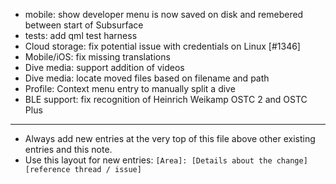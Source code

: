- mobile: show developer menu is now saved on disk and remebered between start of Subsurface
- tests: add qml test harness
- Cloud storage: fix potential issue with credentials on Linux [#1346]
- Mobile/iOS: fix missing translations
- Dive media: support addition of videos
- Dive media: locate moved files based on filename and path
- Profile: Context menu entry to manually split a dive
- BLE support: fix recognition of Heinrich Weikamp OSTC 2 and OSTC Plus
---
* Always add new entries at the very top of this file above other existing entries and this note.
* Use this layout for new entries: `[Area]: [Details about the change] [reference thread / issue]`
